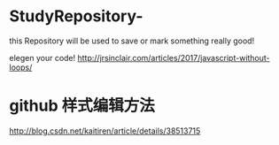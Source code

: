 # StudyRepository-
this Repository will be used to save or mark something really good!

elegen your code! http://jrsinclair.com/articles/2017/javascript-without-loops/


# github 样式编辑方法
http://blog.csdn.net/kaitiren/article/details/38513715
